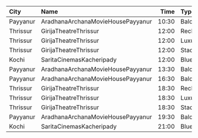 | City     | Name                              |  Time | Type          | Price | Capacity | Booked |
| :------- | :-------------------------------- | ----: | :------------ | ----: | -------: | -----: |
| Payyanur | AradhanaArchanaMovieHousePayyanur | 10:30 | Balcony       |  110₹ |      144 |     72 |
| Thrissur | GirijaTheatreThrissur             | 12:00 | ReclinerClass |  290₹ |        5 |      0 |
| Thrissur | GirijaTheatreThrissur             | 12:00 | LuxurySlider  |  180₹ |       52 |      0 |
| Thrissur | GirijaTheatreThrissur             | 12:00 | StadiumClass  |  120₹ |      187 |     14 |
| Kochi    | SaritaCinemasKacheripady          | 12:00 | BlueCircle    |  150₹ |      227 |    218 |
| Payyanur | AradhanaArchanaMovieHousePayyanur | 13:30 | Balcony       |  110₹ |      144 |     74 |
| Payyanur | AradhanaArchanaMovieHousePayyanur | 16:30 | Balcony       |  110₹ |      144 |     72 |
| Thrissur | GirijaTheatreThrissur             | 18:30 | ReclinerClass |  290₹ |        5 |      0 |
| Thrissur | GirijaTheatreThrissur             | 18:30 | LuxurySlider  |  180₹ |       52 |      0 |
| Thrissur | GirijaTheatreThrissur             | 18:30 | StadiumClass  |  120₹ |      187 |     14 |
| Payyanur | AradhanaArchanaMovieHousePayyanur | 19:30 | Balcony       |  110₹ |      144 |     72 |
| Kochi    | SaritaCinemasKacheripady          | 21:00 | BlueCircle    |  150₹ |      227 |    218 |